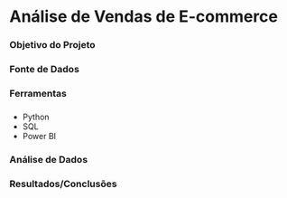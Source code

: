 # Análise de Vendas de E-commerce

### Objetivo do Projeto

### Fonte de Dados

### Ferramentas

### 
- Python
- SQL
- Power BI

### Análise de Dados

### Resultados/Conclusões

